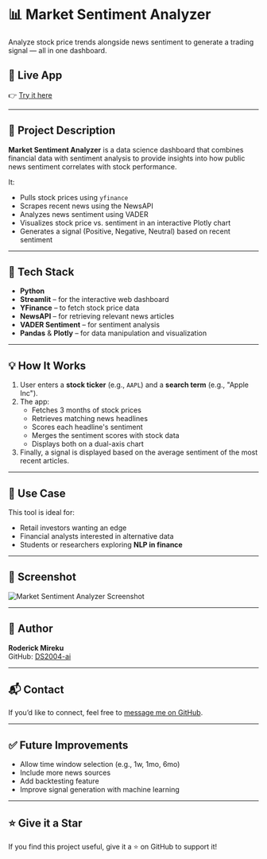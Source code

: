 # 📊 Market Sentiment Analyzer

Analyze stock price trends alongside news sentiment to generate a trading signal — all in one dashboard.

## 🚀 Live App

👉 [Try it here](https://market-sentiment-analyzer.streamlit.app/)

---

## 📌 Project Description

**Market Sentiment Analyzer** is a data science dashboard that combines financial data with sentiment analysis to provide insights into how public news sentiment correlates with stock performance.

It:

- Pulls stock prices using `yfinance`
- Scrapes recent news using the NewsAPI
- Analyzes news sentiment using VADER
- Visualizes stock price vs. sentiment in an interactive Plotly chart
- Generates a signal (Positive, Negative, Neutral) based on recent sentiment

---

## 📂 Tech Stack

- **Python**
- **Streamlit** – for the interactive web dashboard
- **YFinance** – to fetch stock price data
- **NewsAPI** – for retrieving relevant news articles
- **VADER Sentiment** – for sentiment analysis
- **Pandas** & **Plotly** – for data manipulation and visualization

---

## 💡 How It Works

1. User enters a **stock ticker** (e.g., `AAPL`) and a **search term** (e.g., "Apple Inc").
2. The app:
   - Fetches 3 months of stock prices
   - Retrieves matching news headlines
   - Scores each headline's sentiment
   - Merges the sentiment scores with stock data
   - Displays both on a dual-axis chart
3. Finally, a signal is displayed based on the average sentiment of the most recent articles.

---

## 🧠 Use Case

This tool is ideal for:

- Retail investors wanting an edge
- Financial analysts interested in alternative data
- Students or researchers exploring **NLP in finance**

---

## 📸 Screenshot

![Market Sentiment Analyzer Screenshot](https://your-screenshot-url-if-any)

---

## 👤 Author

**Roderick Mireku**  
GitHub: [DS2004-ai](https://github.com/DS2004-ai)

---

## 📬 Contact

If you’d like to connect, feel free to [message me on GitHub](https://github.com/DS2004-ai).

---

## ✅ Future Improvements

- Allow time window selection (e.g., 1w, 1mo, 6mo)
- Include more news sources
- Add backtesting feature
- Improve signal generation with machine learning

---

## ⭐️ Give it a Star

If you find this project useful, give it a ⭐️ on GitHub to support it!

